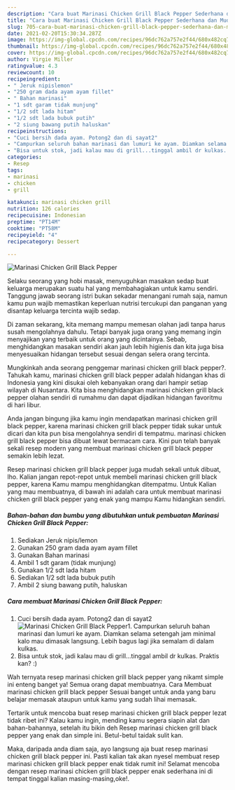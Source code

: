 ```yaml
---
description: "Cara buat Marinasi Chicken Grill Black Pepper Sederhana dan Mudah Dibuat"
title: "Cara buat Marinasi Chicken Grill Black Pepper Sederhana dan Mudah Dibuat"
slug: 705-cara-buat-marinasi-chicken-grill-black-pepper-sederhana-dan-mudah-dibuat
date: 2021-02-20T15:30:34.287Z
image: https://img-global.cpcdn.com/recipes/96dc762a757e2f44/680x482cq70/marinasi-chicken-grill-black-pepper-foto-resep-utama.jpg
thumbnail: https://img-global.cpcdn.com/recipes/96dc762a757e2f44/680x482cq70/marinasi-chicken-grill-black-pepper-foto-resep-utama.jpg
cover: https://img-global.cpcdn.com/recipes/96dc762a757e2f44/680x482cq70/marinasi-chicken-grill-black-pepper-foto-resep-utama.jpg
author: Virgie Miller
ratingvalue: 4.3
reviewcount: 10
recipeingredient:
- " Jeruk nipislemon"
- "250 gram dada ayam ayam fillet"
- " Bahan marinasi"
- "1 sdt garam tidak munjung"
- "1/2 sdt lada hitam"
- "1/2 sdt lada bubuk putih"
- "2 siung bawang putih haluskan"
recipeinstructions:
- "Cuci bersih dada ayam. Potong2 dan di sayat2"
- "Campurkan seluruh bahan marinasi dan lumuri ke ayam. Diamkan selama setengah jam minimal kalo mau dimasak langsung. Lebih bagus lagi jika semalam di dalam kulkas."
- "Bisa untuk stok, jadi kalau mau di grill...tinggal ambil dr kulkas. Praktis kan? :)"
categories:
- Resep
tags:
- marinasi
- chicken
- grill

katakunci: marinasi chicken grill 
nutrition: 126 calories
recipecuisine: Indonesian
preptime: "PT14M"
cooktime: "PT58M"
recipeyield: "4"
recipecategory: Dessert

---
```



![Marinasi Chicken Grill Black Pepper](https://img-global.cpcdn.com/recipes/96dc762a757e2f44/680x482cq70/marinasi-chicken-grill-black-pepper-foto-resep-utama.jpg)

Selaku seorang yang hobi masak, menyuguhkan masakan sedap buat keluarga merupakan suatu hal yang membahagiakan untuk kamu sendiri. Tanggung jawab seorang istri bukan sekadar menangani rumah saja, namun kamu pun wajib memastikan keperluan nutrisi tercukupi dan panganan yang disantap keluarga tercinta wajib sedap.

Di zaman  sekarang, kita memang mampu memesan olahan jadi tanpa harus susah mengolahnya dahulu. Tetapi banyak juga orang yang memang ingin menyajikan yang terbaik untuk orang yang dicintainya. Sebab, menghidangkan masakan sendiri akan jauh lebih higienis dan kita juga bisa menyesuaikan hidangan tersebut sesuai dengan selera orang tercinta. 



Mungkinkah anda seorang penggemar marinasi chicken grill black pepper?. Tahukah kamu, marinasi chicken grill black pepper adalah hidangan khas di Indonesia yang kini disukai oleh kebanyakan orang dari hampir setiap wilayah di Nusantara. Kita bisa menghidangkan marinasi chicken grill black pepper olahan sendiri di rumahmu dan dapat dijadikan hidangan favoritmu di hari libur.

Anda jangan bingung jika kamu ingin mendapatkan marinasi chicken grill black pepper, karena marinasi chicken grill black pepper tidak sukar untuk dicari dan kita pun bisa mengolahnya sendiri di tempatmu. marinasi chicken grill black pepper bisa dibuat lewat bermacam cara. Kini pun telah banyak sekali resep modern yang membuat marinasi chicken grill black pepper semakin lebih lezat.

Resep marinasi chicken grill black pepper juga mudah sekali untuk dibuat, lho. Kalian jangan repot-repot untuk membeli marinasi chicken grill black pepper, karena Kamu mampu menghidangkan ditempatmu. Untuk Kalian yang mau membuatnya, di bawah ini adalah cara untuk membuat marinasi chicken grill black pepper yang enak yang mampu Kamu hidangkan sendiri.

<!--inarticleads1-->

##### Bahan-bahan dan bumbu yang dibutuhkan untuk pembuatan Marinasi Chicken Grill Black Pepper:

1. Sediakan  Jeruk nipis/lemon
1. Gunakan 250 gram dada ayam ayam fillet
1. Gunakan  Bahan marinasi
1. Ambil 1 sdt garam (tidak munjung)
1. Gunakan 1/2 sdt lada hitam
1. Sediakan 1/2 sdt lada bubuk putih
1. Ambil 2 siung bawang putih, haluskan




<!--inarticleads2-->

##### Cara membuat Marinasi Chicken Grill Black Pepper:

1. Cuci bersih dada ayam. Potong2 dan di sayat2
<img src="https://img-global.cpcdn.com/steps/fe47197848ba4563/160x128cq70/marinasi-chicken-grill-black-pepper-langkah-memasak-1-foto.jpg" alt="Marinasi Chicken Grill Black Pepper">1. Campurkan seluruh bahan marinasi dan lumuri ke ayam. Diamkan selama setengah jam minimal kalo mau dimasak langsung. Lebih bagus lagi jika semalam di dalam kulkas.
1. Bisa untuk stok, jadi kalau mau di grill...tinggal ambil dr kulkas. Praktis kan? :)




Wah ternyata resep marinasi chicken grill black pepper yang nikamt simple ini enteng banget ya! Semua orang dapat membuatnya. Cara Membuat marinasi chicken grill black pepper Sesuai banget untuk anda yang baru belajar memasak ataupun untuk kamu yang sudah lihai memasak.

Tertarik untuk mencoba buat resep marinasi chicken grill black pepper lezat tidak ribet ini? Kalau kamu ingin, mending kamu segera siapin alat dan bahan-bahannya, setelah itu bikin deh Resep marinasi chicken grill black pepper yang enak dan simple ini. Betul-betul taidak sulit kan. 

Maka, daripada anda diam saja, ayo langsung aja buat resep marinasi chicken grill black pepper ini. Pasti kalian tak akan nyesel membuat resep marinasi chicken grill black pepper enak tidak rumit ini! Selamat mencoba dengan resep marinasi chicken grill black pepper enak sederhana ini di tempat tinggal kalian masing-masing,oke!.

